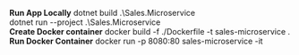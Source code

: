 **Run App Locally**
dotnet build .\Sales.Microservice\
dotnet run --project .\Sales.Microservice\
**Create Docker container**
docker build -f ./Dockerfile -t sales-microservice .
**Run Docker Container**
docker run -p 8080:80 sales-microservice -it  